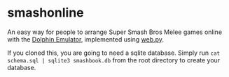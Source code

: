 smashonline
===========

An easy way for people to arrange Super Smash Bros Melee games online with the [Dolphin Emulator](https://dolphin-emu.org/download/list/old-dc-netplay/1/), implemented using [web.py](http://webpy.org/).

If you cloned this, you are going to need a sqlite database. Simply run <code>cat schema.sql | sqlite3 smashbook.db</code> from the root directory to create your database.
